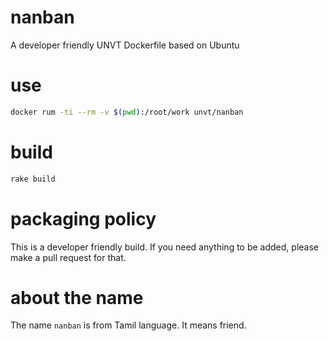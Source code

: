 # nanban
A developer friendly UNVT Dockerfile based on Ubuntu

# use
```zsh
docker rum -ti --rm -v $(pwd):/root/work unvt/nanban
```

# build
```zsh
rake build
```

# packaging policy
This is a developer friendly build. If you need anything to be added, please make a pull request for that. 

# about the name
The name `nanban` is from Tamil language. It means friend.

